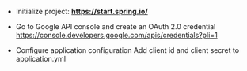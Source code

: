 
* Initialize project:
 __https://start.spring.io/__
 
 * Go to Google API console and create an OAuth 2.0 credential
 https://console.developers.google.com/apis/credentials?pli=1
 
 * Configure application configuration
 Add client id and client secret to application.yml
 
